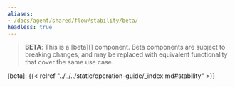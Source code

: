 ```yaml
---
aliases:
- /docs/agent/shared/flow/stability/beta/
headless: true
---
```


> **BETA**: This is a [beta][] component. Beta components are subject to breaking
> changes, and may be replaced with equivalent functionality that cover the
> same use case.

[beta]: {{< relref "../../../static/operation-guide/_index.md#stability" >}}
